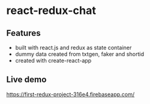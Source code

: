 # react-redux-chat

## Features

- built with react.js and redux as state container
- dummy data created from txtgen, faker and shortid
- created with create-react-app

## Live demo
https://first-redux-project-316e4.firebaseapp.com/
